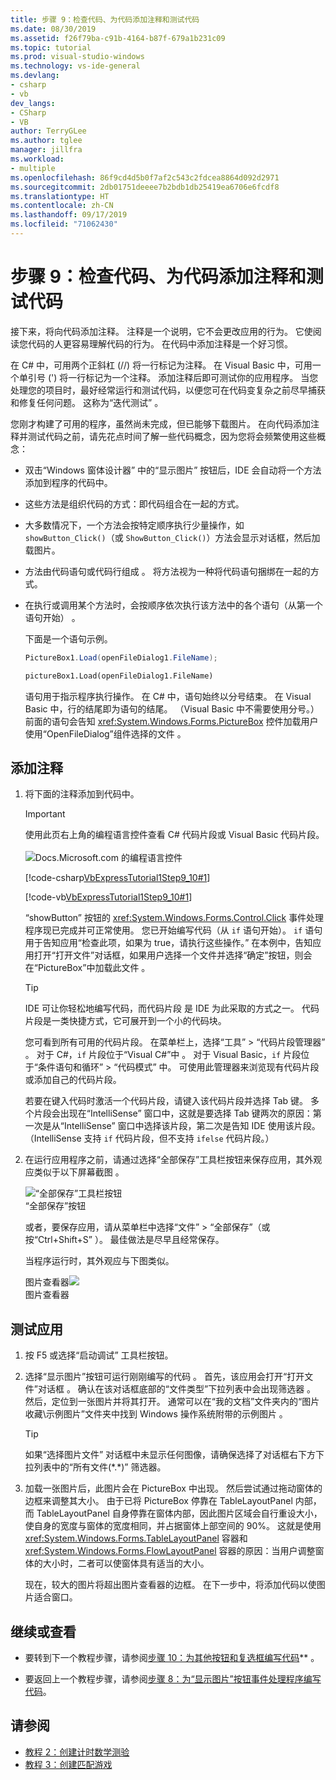 ```yaml
---
title: 步骤 9：检查代码、为代码添加注释和测试代码
ms.date: 08/30/2019
ms.assetid: f26f79ba-c91b-4164-b87f-679a1b231c09
ms.topic: tutorial
ms.prod: visual-studio-windows
ms.technology: vs-ide-general
ms.devlang:
- csharp
- vb
dev_langs:
- CSharp
- VB
author: TerryGLee
ms.author: tglee
manager: jillfra
ms.workload:
- multiple
ms.openlocfilehash: 86f9cd4d5b0f7af2c543c2fdcea8864d092d2971
ms.sourcegitcommit: 2db01751deeee7b2bdb1db25419ea6706e6fcdf8
ms.translationtype: HT
ms.contentlocale: zh-CN
ms.lasthandoff: 09/17/2019
ms.locfileid: "71062430"
---
```

# <a name="step-9-review-comment-and-test-your-code"></a>步骤 9：检查代码、为代码添加注释和测试代码

接下来，将向代码添加注释。 注释是一个说明，它不会更改应用的行为。 它使阅读您代码的人更容易理解代码的行为。 在代码中添加注释是一个好习惯。

在 C# 中，可用两个正斜杠 (//) 将一行标记为注释。 在 Visual Basic 中，可用一个单引号 (') 将一行标记为一个注释。 添加注释后即可测试你的应用程序。 当您处理您的项目时，最好经常运行和测试代码，以便您可在代码变复杂之前尽早捕获和修复任何问题。 这称为“迭代测试”  。

您刚才构建了可用的程序，虽然尚未完成，但已能够下载图片。 在向代码添加注释并测试代码之前，请先花点时间了解一些代码概念，因为您将会频繁使用这些概念：

- 双击“Windows 窗体设计器”  中的“显示图片”  按钮后，IDE 会自动将一个方法  添加到程序的代码中。

- 这些方法是组织代码的方式：即代码组合在一起的方式。

- 大多数情况下，一个方法会按特定顺序执行少量操作，如 `showButton_Click()`（或 `ShowButton_Click()`）方法会显示对话框，然后加载图片。

- 方法由代码语句或代码行组成  。 将方法视为一种将代码语句捆绑在一起的方式。

- 在执行或调用某个方法时，会按顺序依次执行该方法中的各个语句（从第一个语句开始）  。

   下面是一个语句示例。

  ```csharp
  PictureBox1.Load(openFileDialog1.FileName);
  ```

  ```vb
  pictureBox1.Load(openFileDialog1.FileName)
  ```

   语句用于指示程序执行操作。 在 C# 中，语句始终以分号结束。 在 Visual Basic 中，行的结尾即为语句的结尾。 （Visual Basic 中不需要使用分号。）前面的语句会告知 <xref:System.Windows.Forms.PictureBox> 控件加载用户使用“OpenFileDialog”组件选择的文件  。

## <a name="to-add-comments"></a>添加注释

1. 将下面的注释添加到代码中。

    > [!IMPORTANT]
    > 使用此页右上角的编程语言控件查看 C# 代码片段或 Visual Basic 代码片段。<br><br>![Docs.Microsoft.com 的编程语言控件](../ide/media/docs-programming-language-control.png)

     [!code-csharp[VbExpressTutorial1Step9_10#1](../ide/codesnippet/CSharp/step-9-review-comment-and-test-your-code_1.cs)]

     [!code-vb[VbExpressTutorial1Step9_10#1](../ide/codesnippet/VisualBasic/step-9-review-comment-and-test-your-code_1.vb)]

    “showButton”  按钮的 <xref:System.Windows.Forms.Control.Click> 事件处理程序现已完成并可正常使用。 您已开始编写代码（从 `if` 语句开始）。 `if` 语句用于告知应用“检查此项，如果为 true，请执行这些操作。” 在本例中，告知应用打开“打开文件”对话框，如果用户选择一个文件并选择“确定”按钮，则会在“PictureBox”中加载此文件    。

    > [!TIP]
    > IDE 可让你轻松地编写代码，而代码片段  是 IDE 为此采取的方式之一。 代码片段是一类快捷方式，它可展开到一个小的代码块。
    >
    >  您可看到所有可用的代码片段。 在菜单栏上，选择“工具”   > “代码片段管理器”  。 对于 C#，`if` 片段位于“Visual C#”中  。 对于 Visual Basic，`if` 片段位于“条件语句和循环”   > “代码模式”  中。 可使用此管理器来浏览现有代码片段或添加自己的代码片段。
    >
    >  若要在键入代码时激活一个代码片段，请键入该代码片段并选择 Tab  键。 多个片段会出现在“IntelliSense”  窗口中，这就是要选择 Tab  键两次的原因：第一次是从“IntelliSense”  窗口中选择该片段，第二次是告知 IDE 使用该片段。 （IntelliSense 支持 `if` 代码片段，但不支持 `ifelse` 代码片段。）

1. 在运行应用程序之前，请通过选择“全部保存”工具栏按钮来保存应用，其外观应类似于以下屏幕截图  。

     ![“全部保存”工具栏按钮](../ide/media/express_iconsaveall.png)<br>
“全部保存”按钮 

     或者，要保存应用，请从菜单栏中选择“文件” > “全部保存”（或按“Ctrl+Shift+S”      ）。 最佳做法是尽早且经常保存。

     当程序运行时，其外观应与下图类似。

     图片查看器![](../ide/media/express_pictureviewerdonerun.png)<br>图片查看器

## <a name="to-test-your-app"></a>测试应用

1. 按 F5  或选择“启动调试”  工具栏按钮。

1. 选择“显示图片”按钮可运行刚刚编写的代码  。 首先，该应用会打开“打开文件”对话框  。 确认在该对话框底部的“文件类型”下拉列表中会出现筛选器  。 然后，定位到一张图片并将其打开。 通常可以在“我的文档”文件夹内的“图片收藏\示例图片”文件夹中找到 Windows 操作系统附带的示例图片   。

    > [!TIP]
    > 如果“选择图片文件”  对话框中未显示任何图像，请确保选择了对话框右下方下拉列表中的“所有文件(*.\*)”  筛选器。

1. 加载一张图片后，此图片会在 PictureBox 中出现。 然后尝试通过拖动窗体的边框来调整其大小。 由于已将 PictureBox 停靠在 TableLayoutPanel 内部，而 TableLayoutPanel 自身停靠在窗体内部，因此图片区域会自行重设大小，使自身的宽度与窗体的宽度相同，并占据窗体上部空间的 90%。 这就是使用 <xref:System.Windows.Forms.TableLayoutPanel> 容器和 <xref:System.Windows.Forms.FlowLayoutPanel> 容器的原因：当用户调整窗体的大小时，二者可以使窗体具有适当的大小。

     现在，较大的图片将超出图片查看器的边框。 在下一步中，将添加代码以使图片适合窗口。

## <a name="to-continue-or-review"></a>继续或查看

- 要转到下一个教程步骤，请参阅[步骤 10：为其他按钮和复选框编写代码](../ide/step-10-write-code-for-additional-buttons-and-a-check-box.md)** 。

- 要返回上一个教程步骤，请参阅[步骤 8：为“显示图片”按钮事件处理程序编写代码](../ide/step-8-write-code-for-the-show-a-picture-button-event-handler.md)。

## <a name="see-also"></a>请参阅

* [教程 2：创建计时数学测验](tutorial-2-create-a-timed-math-quiz.md)
* [教程 3：创建匹配游戏](tutorial-3-create-a-matching-game.md)
